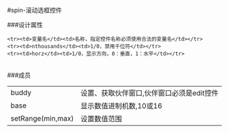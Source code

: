 #spin-滚动选框控件

###设计属性
<table>

	<tr><td>变量名</td><td>名称，指定控件名称必须使用合法的变量名</td></tr>
	<tr><td>nthousands</td><td>1/0，禁用千位符</td></tr>
	<tr><td>horz</td><td>1/0，显示方向，0：垂直，1：水平</td></tr>
</table>

###成员
<table>
<tr><td>buddy</td><td>设置、获取伙伴窗口,伙伴窗口必须是edit控件</td></tr>
<tr><td>base</td><td>显示数值进制机数,10或16</td></tr>
<tr><td>setRange(min,max)</td><td>设置数值范围</td></tr>
</table>